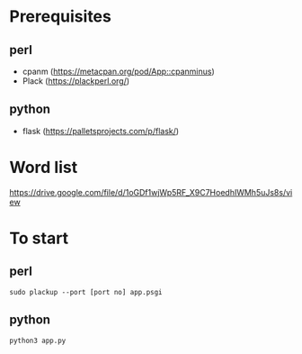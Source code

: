 # Prerequisites

## perl

* cpanm (https://metacpan.org/pod/App::cpanminus)
* Plack (https://plackperl.org/)

## python

* flask (https://palletsprojects.com/p/flask/)

# Word list

https://drive.google.com/file/d/1oGDf1wjWp5RF_X9C7HoedhIWMh5uJs8s/view

# To start

## perl

`sudo plackup --port [port no] app.psgi`

## python

`python3 app.py`
